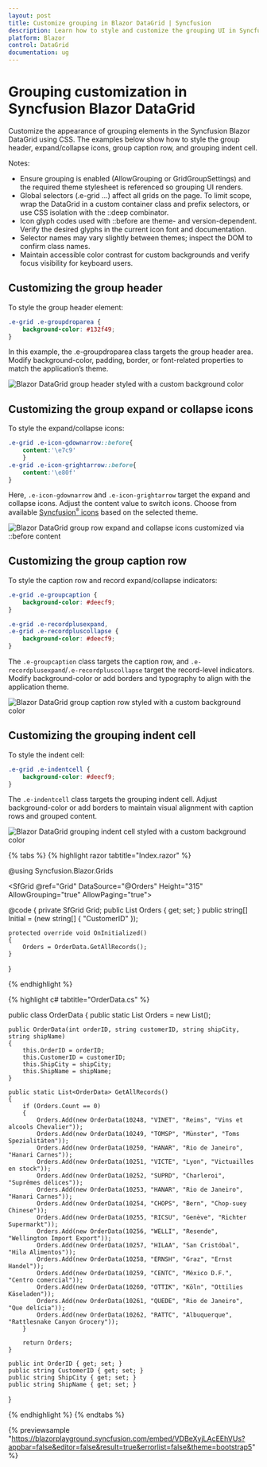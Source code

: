 ```yaml
---
layout: post
title: Customize grouping in Blazor DataGrid | Syncfusion
description: Learn how to style and customize the grouping UI in Syncfusion Blazor DataGrid—group headers, icons, caption rows, and indent cells with CSS tips.
platform: Blazor
control: DataGrid
documentation: ug
---
```


# Grouping customization in Syncfusion Blazor DataGrid

Customize the appearance of grouping elements in the Syncfusion Blazor DataGrid using CSS. The examples below show how to style the group header, expand/collapse icons, group caption row, and grouping indent cell.

Notes:
- Ensure grouping is enabled (AllowGrouping or GridGroupSettings) and the required theme stylesheet is referenced so grouping UI renders.
- Global selectors (.e-grid …) affect all grids on the page. To limit scope, wrap the DataGrid in a custom container class and prefix selectors, or use CSS isolation with the ::deep combinator.
- Icon glyph codes used with ::before are theme- and version-dependent. Verify the desired glyphs in the current icon font and documentation.
- Selector names may vary slightly between themes; inspect the DOM to confirm class names.
- Maintain accessible color contrast for custom backgrounds and verify focus visibility for keyboard users.

## Customizing the group header

To style the group header element:

```css
.e-grid .e-groupdroparea {
    background-color: #132f49;
}
```

In this example, the .e-groupdroparea class targets the group header area. Modify background-color, padding, border, or font-related properties to match the application’s theme.

![Blazor DataGrid group header styled with a custom background color](../images/style-and-appearance/group-header.png)

## Customizing the group expand or collapse icons

To style the expand/collapse icons:

```css
.e-grid .e-icon-gdownarrow::before{
    content:'\e7c9'
    }
.e-grid .e-icon-grightarrow::before{
    content:'\e80f'
}
```

Here, `.e-icon-gdownarrow` and `.e-icon-grightarrow` target the expand and collapse icons. Adjust the content value to switch icons. Choose from available [Syncfusion<sup style="font-size:70%">&reg;</sup> icons](https://blazor.syncfusion.com/documentation/appearance/icons) based on the selected theme.

![Blazor DataGrid group row expand and collapse icons customized via ::before content](../images/style-and-appearance/group-expand-or-collapse-icons.png)

## Customizing the group caption row

To style the caption row and record expand/collapse indicators:

```css
.e-grid .e-groupcaption {
    background-color: #deecf9;
}

.e-grid .e-recordplusexpand,
.e-grid .e-recordpluscollapse {
    background-color: #deecf9;
}
```

The `.e-groupcaption` class targets the caption row, and `.e-recordplusexpand`/`.e-recordpluscollapse` target the record-level indicators. Modify background-color or add borders and typography to align with the application theme.

![Blazor DataGrid group caption row styled with a custom background color](../images/style-and-appearance/group-caption-row.png)

## Customizing the grouping indent cell

To style the indent cell:

```css
.e-grid .e-indentcell {
    background-color: #deecf9;
}
```

The `.e-indentcell` class targets the grouping indent cell. Adjust background-color or add borders to maintain visual alignment with caption rows and grouped content.

![Blazor DataGrid grouping indent cell styled with a custom background color](../images/style-and-appearance/indent-cell.png)

{% tabs %}
{% highlight razor tabtitle="Index.razor" %}

@using Syncfusion.Blazor.Grids

<SfGrid @ref="Grid" DataSource="@Orders" Height="315" AllowGrouping="true" AllowPaging="true">
    <GridPageSettings PageSize="8"></GridPageSettings>
    <GridGroupSettings Columns="@Initial"></GridGroupSettings>
    <GridColumns>
        <GridColumn Field=@nameof(OrderData.OrderID) HeaderText="Order ID" TextAlign="Syncfusion.Blazor.Grids.TextAlign.Right" Width="140"></GridColumn>
        <GridColumn Field=@nameof(OrderData.CustomerID) HeaderText="Customer ID" Width="120"></GridColumn>
        <GridColumn Field=@nameof(OrderData.ShipCity) HeaderText="Ship City" Width="100"></GridColumn>
        <GridColumn Field=@nameof(OrderData.ShipName) HeaderText="Ship Name" Width="100"></GridColumn>
    </GridColumns>
</SfGrid>

<style>
   .e-grid .e-groupdroparea {
        background-color: #132f49;
    }
    .e-grid .e-icon-gdownarrow::before{
        content:'\e7c9'
    }
    .e-grid .e-icon-grightarrow::before{
        content:'\e80f'
    }
    .e-grid .e-groupcaption {
        background-color: #deecf9;
    }
    .e-grid .e-recordplusexpand,
    .e-grid .e-recordpluscollapse {
        background-color: #deecf9;
    }
    .e-grid .e-indentcell {
        background-color: #deecf9;
    }
</style>

@code {
    private SfGrid<OrderData> Grid;
    public List<OrderData> Orders { get; set; }
    public string[] Initial = (new string[] { "CustomerID" });

    protected override void OnInitialized()
    {
        Orders = OrderData.GetAllRecords();
    }
}

{% endhighlight %}

{% highlight c# tabtitle="OrderData.cs" %}

public class OrderData
{
    public static List<OrderData> Orders = new List<OrderData>();

    public OrderData(int orderID, string customerID, string shipCity, string shipName)
    {
        this.OrderID = orderID;
        this.CustomerID = customerID;
        this.ShipCity = shipCity;
        this.ShipName = shipName;
    }

    public static List<OrderData> GetAllRecords()
    {
        if (Orders.Count == 0)
        {
            Orders.Add(new OrderData(10248, "VINET", "Reims", "Vins et alcools Chevalier"));
            Orders.Add(new OrderData(10249, "TOMSP", "Münster", "Toms Spezialitäten"));
            Orders.Add(new OrderData(10250, "HANAR", "Rio de Janeiro", "Hanari Carnes"));
            Orders.Add(new OrderData(10251, "VICTE", "Lyon", "Victuailles en stock"));
            Orders.Add(new OrderData(10252, "SUPRD", "Charleroi", "Suprêmes délices"));
            Orders.Add(new OrderData(10253, "HANAR", "Rio de Janeiro", "Hanari Carnes"));
            Orders.Add(new OrderData(10254, "CHOPS", "Bern", "Chop-suey Chinese"));
            Orders.Add(new OrderData(10255, "RICSU", "Genève", "Richter Supermarkt"));
            Orders.Add(new OrderData(10256, "WELLI", "Resende", "Wellington Import Export"));
            Orders.Add(new OrderData(10257, "HILAA", "San Cristóbal", "Hila Alimentos"));
            Orders.Add(new OrderData(10258, "ERNSH", "Graz", "Ernst Handel"));
            Orders.Add(new OrderData(10259, "CENTC", "México D.F.", "Centro comercial"));
            Orders.Add(new OrderData(10260, "OTTIK", "Köln", "Ottilies Käseladen"));
            Orders.Add(new OrderData(10261, "QUEDE", "Rio de Janeiro", "Que delícia"));
            Orders.Add(new OrderData(10262, "RATTC", "Albuquerque", "Rattlesnake Canyon Grocery"));
        }

        return Orders;
    }

    public int OrderID { get; set; }
    public string CustomerID { get; set; }
    public string ShipCity { get; set; }
    public string ShipName { get; set; }
}

{% endhighlight %}
{% endtabs %}

{% previewsample "https://blazorplayground.syncfusion.com/embed/VDBeXyjLAcEEhVUs?appbar=false&editor=false&result=true&errorlist=false&theme=bootstrap5" %}